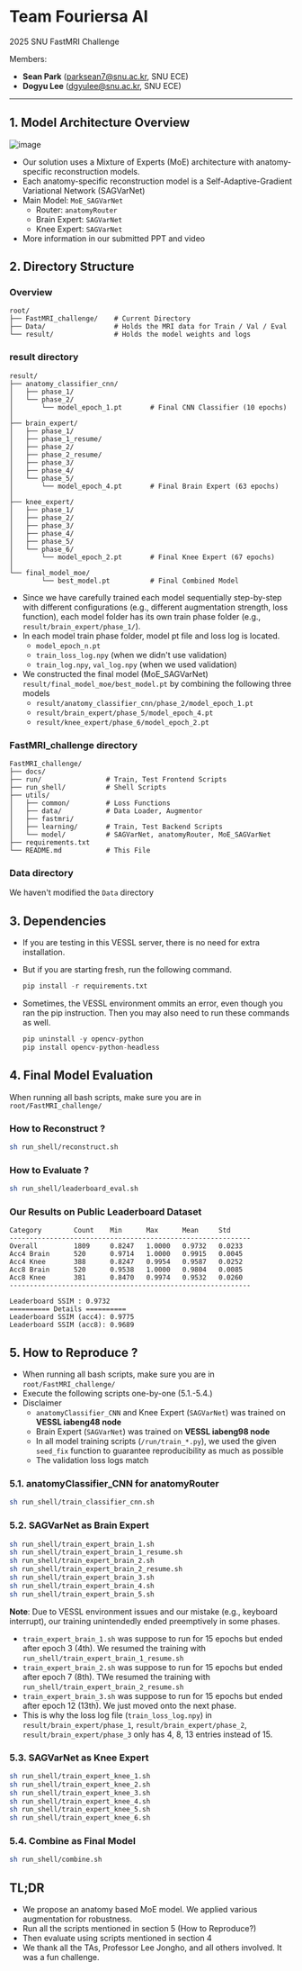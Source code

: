 # Team Fouriersa AI

2025 SNU FastMRI Challenge  

Members:
- **Sean Park** (parksean7@snu.ac.kr, SNU ECE)   
- **Dogyu Lee** (dgyulee@snu.ac.kr, SNU ECE)  

---
## 1. Model Architecture Overview

![image](docs/model_overview.png)

- Our solution uses a Mixture of Experts (MoE) architecture with anatomy-specific reconstruction models.
- Each anatomy-specific reconstruction model is a Self-Adaptive-Gradient Variational Network (SAGVarNet)
- Main Model: `MoE_SAGVarNet`
  - Router: `anatomyRouter`
  - Brain Expert: `SAGVarNet`
  - Knee Expert: `SAGVarNet`
- More information in our submitted PPT and video

## 2. Directory Structure
### Overview
```
root/
├── FastMRI_challenge/    # Current Directory 
├── Data/                 # Holds the MRI data for Train / Val / Eval
└── result/               # Holds the model weights and logs
```

### result directory
```
result/
├── anatomy_classifier_cnn/
│   ├── phase_1/
│   └── phase_2/
│       └── model_epoch_1.pt       # Final CNN Classifier (10 epochs)
│
├── brain_expert/
│   ├── phase_1/
│   ├── phase_1_resume/
│   ├── phase_2/
│   ├── phase_2_resume/
│   ├── phase_3/
│   ├── phase_4/
│   └── phase_5/
│       └── model_epoch_4.pt       # Final Brain Expert (63 epochs)
│
├── knee_expert/
│   ├── phase_1/
│   ├── phase_2/
│   ├── phase_3/
│   ├── phase_4/
│   ├── phase_5/
│   └── phase_6/
│       └── model_epoch_2.pt       # Final Knee Expert (67 epochs)
│
└── final_model_moe/
        └── best_model.pt          # Final Combined Model
```

- Since we have carefully trained each model sequentially step-by-step with different configurations (e.g., different augmentation strength, loss function), each model folder  has its own train phase folder (e.g., `result/brain_expert/phase_1/`). 
- In each model train phase folder, model pt file and loss log is located.
  - `model_epoch_n.pt` 
  - `train_loss_log.npy` (when we didn't use validation)
  - `train_log.npy`, `val_log.npy` (when we used validation)
- We constructed the final model (MoE_SAGVarNet) `result/final_model_moe/best_model.pt` by combining the following three models
  - `result/anatomy_classifier_cnn/phase_2/model_epoch_1.pt`
  - `result/brain_expert/phase_5/model_epoch_4.pt`
  - `result/knee_expert/phase_6/model_epoch_2.pt`


### FastMRI_challenge directory
```
FastMRI_challenge/
├── docs/
├── run/                # Train, Test Frontend Scripts
├── run_shell/          # Shell Scripts
├── utils/
│   ├── common/         # Loss Functions
│   ├── data/           # Data Loader, Augmentor
│   ├── fastmri/
│   ├── learning/       # Train, Test Backend Scripts
│   └── model/          # SAGVarNet, anatomyRouter, MoE_SAGVarNet
├── requirements.txt
└── README.md           # This File
```
### Data directory

We haven't modified the `Data` directory

## 3. Dependencies

- If you are testing in this VESSL server, there is no need for extra installation.   
- But if you are starting fresh, run the following command.

    ```python
    pip install -r requirements.txt
    ```
- Sometimes, the VESSL environment ommits an error, even though you ran the pip instruction. Then you may also need to run these commands as well.
    ```python
    pip uninstall -y opencv-python
    pip install opencv-python-headless
    ```

## 4. Final Model Evaluation
When running all bash scripts, make sure you are in `root/FastMRI_challenge/`

### How to Reconstruct ?
```bash
sh run_shell/reconstruct.sh
```

### How to Evaluate ?
```bash
sh run_shell/leaderboard_eval.sh
```

### Our Results on Public Leaderboard Dataset

```
Category        Count    Min      Max      Mean     Std     
------------------------------------------------------------
Overall         1809     0.8247   1.0000   0.9732   0.0233  
Acc4 Brain      520      0.9714   1.0000   0.9915   0.0045  
Acc4 Knee       388      0.8247   0.9954   0.9587   0.0252  
Acc8 Brain      520      0.9538   1.0000   0.9804   0.0085  
Acc8 Knee       381      0.8470   0.9974   0.9532   0.0260  
------------------------------------------------------------

Leaderboard SSIM : 0.9732
========== Details ==========
Leaderboard SSIM (acc4): 0.9775
Leaderboard SSIM (acc8): 0.9689

```

## 5. How to Reproduce ?
- When running all bash scripts, make sure you are in `root/FastMRI_challenge/`
- Execute the following scripts one-by-one (5.1.-5.4.)
- Disclaimer
  - `anatomyClassifier_CNN` and Knee Expert (`SAGVarNet`) was trained on **VESSL iabeng48 node**
  - Brain Expert (`SAGVarNet`) was trained on **VESSL iabeng98 node**
  - In all model training scripts (`/run/train_*.py`), we used the given `seed_fix` function to guarantee reproducibility as much as possible
  - The validation loss logs match

### 5.1. anatomyClassifier_CNN for anatomyRouter
```bash
sh run_shell/train_classifier_cnn.sh
```

### 5.2. SAGVarNet as Brain Expert
```bash
sh run_shell/train_expert_brain_1.sh
sh run_shell/train_expert_brain_1_resume.sh
sh run_shell/train_expert_brain_2.sh
sh run_shell/train_expert_brain_2_resume.sh
sh run_shell/train_expert_brain_3.sh
sh run_shell/train_expert_brain_4.sh
sh run_shell/train_expert_brain_5.sh
```
**Note**: Due to VESSL environment issues and our mistake (e.g., keyboard interrupt), our training unintendedly ended preemptively in some phases.
- `train_expert_brain_1.sh` was suppose to run for 15 epochs but ended after epoch 3 (4th). We resumed the training with `run_shell/train_expert_brain_1_resume.sh`
- `train_expert_brain_2.sh` was suppose to run for 15 epochs but ended after epoch 7 (8th). TWe resumed the training with `run_shell/train_expert_brain_2_resume.sh`
- `train_expert_brain_3.sh` was suppose to run for 15 epochs but ended after epoch 12 (13th). We just moved onto the next phase.
- This is why the loss log file (`train_loss_log.npy`) in `result/brain_expert/phase_1`, `result/brain_expert/phase_2`, `result/brain_expert/phase_3` only has 4, 8, 13 entries instead of 15.

### 5.3. SAGVarNet as Knee Expert
```bash
sh run_shell/train_expert_knee_1.sh
sh run_shell/train_expert_knee_2.sh
sh run_shell/train_expert_knee_3.sh
sh run_shell/train_expert_knee_4.sh
sh run_shell/train_expert_knee_5.sh
sh run_shell/train_expert_knee_6.sh
```

### 5.4. Combine as Final Model
```bash
sh run_shell/combine.sh
```

## TL;DR
- We propose an anatomy based MoE model. We applied various augmentation for robustness.
- Run all the scripts mentioned in section 5 (How to Reproduce?)
- Then evaluate using scripts mentioned in section 4
- We thank all the TAs, Professor Lee Jongho, and all others involved. It was a fun challenge.